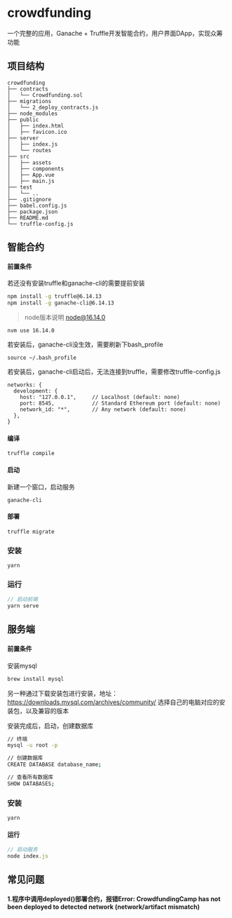 # crowdfunding
一个完整的应用，Ganache + Truffle开发智能合约，用户界面DApp，实现众筹功能

## 项目结构
```
crowdfunding
├── contracts
│   └── Crowdfunding.sol
├── migrations
│   └── 2_deploy_contracts.js
├── node_modules
├── public
│   ├── index.html
│   ├── favicon.ico
├── server
│   ├── index.js
│   └── routes
├── src
│   ├── assets
│   ├── components
│   ├── App.vue
│   ├── main.js
├── test
│   └── ..
├── .gitignore
├── babel.config.js
├── package.json
├── README.md
└── truffle-config.js
```

## 智能合约

#### 前置条件
若还没有安装truffle和ganache-cli的需要提前安装

```bash
npm install -g truffle@6.14.13
npm install -g ganache-cli@6.14.13
```
> node版本说明
> node@16.14.0
```
nvm use 16.14.0
```

若安装后，ganache-cli没生效，需要刷新下bash_profile
```
source ~/.bash_profile
```

若安装后，ganache-cli启动后，无法连接到truffle，需要修改truffle-config.js
```
networks: {
  development: {
    host: "127.0.0.1",     // Localhost (default: none)
    port: 8545,            // Standard Ethereum port (default: none)
    network_id: "*",       // Any network (default: none)
  },
}
```

#### 编译
```
truffle compile
```

#### 启动
新建一个窗口，启动服务
```
ganache-cli
```

#### 部署
```
truffle migrate
```

### 安装
```
yarn
```

### 运行
```js
// 启动前端
yarn serve
```


## 服务端

#### 前置条件
安装mysql

```bash
brew install mysql
```
另一种通过下载安装包进行安装，地址：https://downloads.mysql.com/archives/community/
选择自己的电脑对应的安装包，以及兼容的版本

安装完成后，启动，创建数据库
```bash
// 终端
mysql -u root -p
```

```bash
// 创建数据库
CREATE DATABASE database_name;
```

```bash
// 查看所有数据库
SHOW DATABASES;
```

### 安装
```
yarn
```

#### 运行
```js
// 启动服务
node index.js
```




## 常见问题

#### 1.程序中调用deployed()部署合约，报错Error: CrowdfundingCamp has not been deployed to detected network (network/artifact mismatch)

